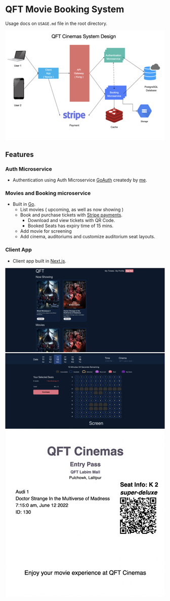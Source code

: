 # QFT Movie Booking System

Usage docs on `USAGE.md` file in the root directory.

![System Design](./assets/design.png)

## Features

### Auth Microservice

* Authentication using Auth Microservice [GoAuth](https://github.com/overlorddamygod/go-auth) createdy by [me](https://github.com/overlorddamygod).

### Movies and Booking microservice

* Built in [Go](https://go.dev).
    * List movies ( upcoming, as well as now showing )
    * Book and purchase tickets with [Stripe payments](https://stripe.com/).
        * Download and view tickets with QR Code.
        * Booked Seats has expiry time of 15 mins.
    * Add movie for screening
    * Add cinema, auditoriums and customize auditorium seat layouts.

### Client App

* Client app built in [Next.js](https://nextjs.org/).

![HomePage](./assets/home.png)
![Seats](./assets/seats.png)
![Ticket](./assets/ticket.png)

